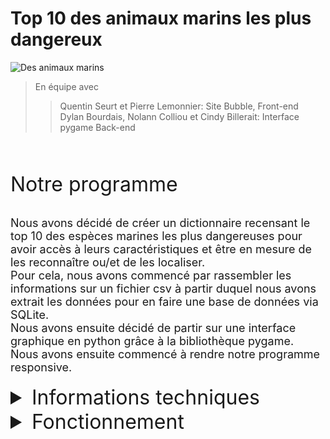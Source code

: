 # Top 10 des animaux marins les plus dangereux
![Des animaux marins](assets/bandeau.jpg) <br>
> En équipe avec
>> Quentin Seurt et Pierre Lemonnier: Site Bubble, Front-end <br>
>> Dylan Bourdais, Nolann Colliou et Cindy Billerait: Interface pygame Back-end <br>
<br>

<p style="font-size:xx-large">Notre programme</p>
<p style="font-size:large">
    Nous avons décidé de créer un dictionnaire recensant le top 10 des espèces marines les plus dangereuses pour avoir accès à leurs caractéristiques et être en mesure de les reconnaître ou/et de les localiser.
    <br>
    Pour cela, nous avons commencé par rassembler les informations sur un fichier csv à partir duquel nous avons extrait les données pour en faire une base de données via SQLite.
    <br> 
    Nous avons ensuite décidé de partir sur une interface graphique en python grâce à la bibliothèque pygame.
    <br>
    Nous avons ensuite commencé à rendre notre programme responsive.
    <br>
</p>
<details style="font-size:medium">
<summary style="font-size: xx-large">Informations techniques</summary> 
<div style="font-size:large">
  Bibliothèques principales utilisées : 
  <ul>
      <li>Pygame</li>
      <li>Time</li>
      <li>SQLite3</li>
  </ul>
  Bibliothèque secondaire utilisée :
  <ul>
      <li>PyAutoGui</li>
  </ul>
  Nous avons eu besoin de créer différentes classes : Bouton, Recherche (input)
  <br>
  <br>
  <summary>Points à améliorer : </summary>
  <ul>
      <li>Animations des boutons quand ils sont survolés</li>
      <li>Finir le responsive</li>
      <li>Affichage plus dynamique</li>
  </ul>
</div>
</details>
<details style="font-size:medium">
<summary style="font-size:xx-large">Fonctionnement</summary>
<ol type="I" style="font-size:large">
  <li>
    Pour chercher une espèce animale
    <ol>
        <li>Entrer un animal parmi la liste donnée, dans la barre de recherche</li>
        <li>Appuyer sur le bouton valider</li>
    </ol>
  </li>
  <li>
    Pour consulter directement le dictionnaire
    <ol>
        <li>Cliquer sur le bouton Dictionnaire</li>
    </ol>
  </li>
  <li>
    Pour naviguer sdans le dictionnaire
    <ol>
        <li>
        Appuyer sur les flèches droite/gauche de votre clavier
        <br>
        Ou cliquer sur les bords droit/gauche de la page
        </li>
        <li>Appuyer sur la grande flèche retour pour revenir en arrière</li>
        <li>Appuyer sur la croix ou echap pour fermer le dictionnaire</li>
    </ol>
  </li>
</ol>


</details>
